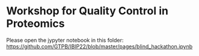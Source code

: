 # Workshop for Quality Control in Proteomics

Please open the jypyter notebook in this folder:
https://github.com/GTPB/IBIP22/blob/master/pages/blind_hackathon.ipynb
